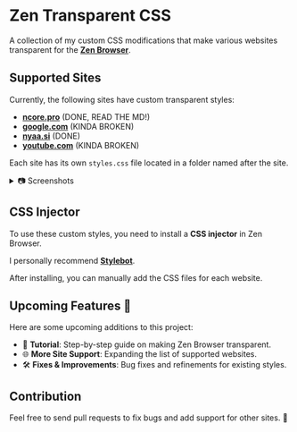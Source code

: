 # Zen Transparent CSS

A collection of my custom CSS modifications that make various websites transparent for the [**Zen Browser**](https://zen-browser.app/).

## Supported Sites

Currently, the following sites have custom transparent styles:

- [**ncore.pro**](ncore.pro/styles.css) (DONE, READ THE MD!)
- [**google.com**](google.com/styles.css) (KINDA BROKEN)
- [**nyaa.si**](nyaa.si/styles.css) (DONE)
- [**youtube.com**](youtube.com/styles.css) (KINDA BROKEN)

Each site has its own `styles.css` file located in a folder named after the site.

<details>
  <summary>📷 Screenshots</summary>

  ### ncore.pro
  ![ncore.pro screenshot](https://i.imgur.com/xReU4Tm.png)

  ### google.com
  ![google.com screenshot](https://i.imgur.com/ZClVy3N.png)

  ### nyaa.si
  ![nyaa.si screenshot](https://i.imgur.com/0pK3qbt.png)

  ### youtube.com
  ![youtube.com screenshot](https://i.imgur.com/80Zx4VV.png)

</details>

## CSS Injector

To use these custom styles, you need to install a **CSS injector** in Zen Browser.  

I personally recommend **[Stylebot](https://addons.mozilla.org/hu/firefox/addon/stylebot-web/)**.  

After installing, you can manually add the CSS files for each website.

## Upcoming Features 🚀

Here are some upcoming additions to this project:

- 📖 **Tutorial**: Step-by-step guide on making Zen Browser transparent.
- 🌐 **More Site Support**: Expanding the list of supported websites.
- 🛠 **Fixes & Improvements**: Bug fixes and refinements for existing styles.

## Contribution

Feel free to send pull requests to fix bugs and add support for other sites. 🙂
